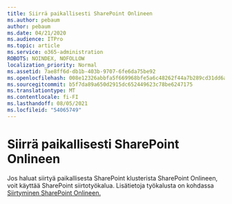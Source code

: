 ```yaml
---
title: Siirrä paikallisesti SharePoint Onlineen
ms.author: pebaum
author: pebaum
ms.date: 04/21/2020
ms.audience: ITPro
ms.topic: article
ms.service: o365-administration
ROBOTS: NOINDEX, NOFOLLOW
localization_priority: Normal
ms.assetid: 7ae8ff6d-db1b-403b-9707-6fe6da75be92
ms.openlocfilehash: 008e12326abbfa5f669968bfe5a6c48262f44a7b289cd31dd6a229f78d268a34
ms.sourcegitcommit: b5f7da89a650d2915dc652449623c78be6247175
ms.translationtype: MT
ms.contentlocale: fi-FI
ms.lasthandoff: 08/05/2021
ms.locfileid: "54065749"
---
```

# <a name="migrate-on-premises-to-sharepoint-online"></a>Siirrä paikallisesti SharePoint Onlineen

Jos haluat siirtyä paikallisesta SharePoint klusterista SharePoint Onlineen, voit käyttää SharePoint siirtotyökalua. Lisätietoja työkalusta on kohdassa [Siirtyminen SharePoint Onlineen.](https://go.microsoft.com/fwlink/?linkid=2019574)
  

